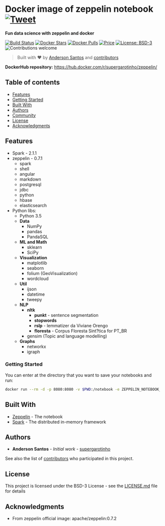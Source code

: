 # Docker image of zeppelin notebook &nbsp; [![Tweet](https://camo.githubusercontent.com/83d4084f7b71558e33b08844da5c773a8657e271/68747470733a2f2f696d672e736869656c64732e696f2f747769747465722f75726c2f687474702f736869656c64732e696f2e7376673f7374796c653d736f6369616c)](https://twitter.com/intent/tweet?text=Execute%20zeppelin%20notebook%20with%20supergarotinho%2Fzeppelin%20image!&amp;url=https://www.gruponeuro.com.br&amp;via=supergarotinho&amp;hashtags=docker,bash,test,testing,report,coverage,shunit2,kcov)

**Fun data science with zeppelin and docker**


[![Build Status](https://dockerbuildbadges.quelltext.eu/status.svg?organization=supergarotinho&repository=zeppelin)](https://hub.docker.com/r/supergarotinho/zeppelin/)
[![Docker Stars](https://img.shields.io/docker/stars/supergarotinho/zeppelin.svg)](https://hub.docker.com/r/supergarotinho/zeppelin/)
[![Docker Pulls](https://img.shields.io/docker/pulls/supergarotinho/zeppelin.svg)](https://hub.docker.com/r/supergarotinho/zeppelin/)
[![Price](https://img.shields.io/badge/price-FREE-0098f7.svg)](https://github.com/supergarotinho/docker-zeppelin/blob/master/LICENSE)
[![License: BSD-3](https://img.shields.io/badge/license-BSD3-blue.svg)](https://github.com/supergarotinho/docker-bashtest/blob/master/LICENSE)
![Contributions welcome](https://img.shields.io/badge/contributions-welcome-orange.svg)

> Built with ❤︎ by [Anderson Santos](https://br.linkedin.com/in/andersonrss) and [contributors](https://github.com/supergarotinho/docker-zeppelin/graphs/contributors)

**DockerHub repository:** https://hub.docker.com/r/supergarotinho/zeppelin/

## Table of contents

- [Features](#features)
- [Getting Started](#getting-started)
- [Built With](#built-with)
- [Authors](#authors)
- [Community](#community)
- [License](#license)
- [Acknowledgments](#acknowledgments)

## Features

* Spark -  2.1.1
* zeppelin - 0.7.1
	* spark
	* shell
	* angular
	* markdown
	* postgresql
	* jdbc
	* python
	* hbase
	* elasticsearch
* Python libs:
	* Python 3.5
	* **Data**
 		* NumPy
 		* pandas
 		* PandaSQL
	* **ML and Math**
		* sklearn
		* SciPy
	* **Visualization** 	
		* matplotlib
		* seaborn
		* folium (GeoVisualization)
		* wordcloud
	* **Util**
		* ijson
		* datetime
		* tweepy
	* **NLP**
		* **nltk**
			* **punkt** - sentence segmentation
			* **stopwords**
			* **rslp** - lemmatizer da Viviane Orengo
			* **floresta** - Corpus Floresta Sint?tica for PT_BR
		* gensim (Topic and language modelling)
	* **Graphs**
		* networkx
		* igraph

### Getting Started

You can enter at the directory that you want to save your notebooks and run:

```bash
docker run --rm -d -p 8080:8080 -v $PWD:/notebook -e ZEPPELIN_NOTEBOOK_DIR='/notebook' supergarotinho/zeppelin
```

## Built With

* [Zeppelin](https://zeppelin.apache.org/) - The notebook
* [Spark](https://spark.apache.org/) - The distributed in-memory framework

## Authors

* **Anderson Santos** - *Initial work* - [supergarotinho](https://github.com/supergarotinho)

See also the list of [contributors](https://github.com/sueprgarotinho/docker-zeppelin/contributors) who participated in this project.

## License

This project is licensed under the BSD-3 License - see the [LICENSE.md](LICENSE.md) file for details

## Acknowledgments

* From zeppelin official image: apache/zeppelin:0.7.2
